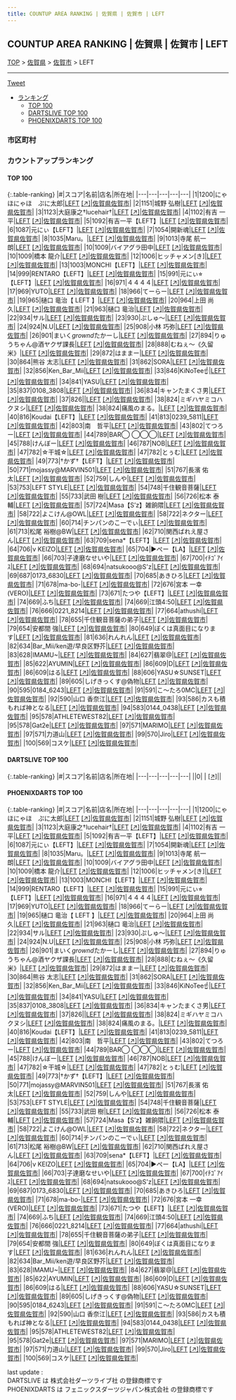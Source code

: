 ```yaml
---
title: COUNTUP AREA RANKING | 佐賀県 | 佐賀市 | LEFT
---
```

## COUNTUP AREA RANKING | 佐賀県 | 佐賀市 | LEFT

[TOP](/darts/rank/) > [佐賀県](/darts/rank/佐賀県/) > [佐賀市](/darts/rank/佐賀県/佐賀市/) > LEFT

___

<a href="https://twitter.com/share?ref_src=twsrc%5Etfw" data-text="COUNTUP AREA RANKING | 佐賀県佐賀市LEFT" class="twitter-share-button" data-hashtags="DARTSLIVE,PHOENIXDARTS,darts,ダーツ" data-show-count="false">Tweet</a>

* [ランキング](#カウントアップランキング)
    * [TOP 100](#top-100)
    * [DARTSLIVE TOP 100](#dartslive-top-100)
    * [PHOENIXDARTS TOP 100](#phoenixdarts-top-100)

### 市区町村

<ul>

</ul>

### カウントアップランキング

#### TOP 100



{:.table-ranking}
|#|スコア|名前|店名|所在地|
|---|---|---|---|---|
|1|1200|<span class="rank-name-pd">にゃほにゃほ　ぷに太郎</span>|<a href="/darts/rank/shops/10696.html">LEFT</a> <a href="https://vs.phoenixdarts.com/jp/shop/shopDetailInfo/s_10696?s_seq=10696">[↗]</a>|<a href="/darts/rank/佐賀県/佐賀市">佐賀県佐賀市</a>|
|2|1151|<span class="rank-name-pd"><span class="pro-icon-pd"></span>城野 弘樹</span>|<a href="/darts/rank/shops/10696.html">LEFT</a> <a href="https://vs.phoenixdarts.com/jp/shop/shopDetailInfo/s_10696?s_seq=10696">[↗]</a>|<a href="/darts/rank/佐賀県/佐賀市">佐賀県佐賀市</a>|
|3|1123|<span class="rank-name-pd">大庭康之†lucehair†</span>|<a href="/darts/rank/shops/10696.html">LEFT</a> <a href="https://vs.phoenixdarts.com/jp/shop/shopDetailInfo/s_10696?s_seq=10696">[↗]</a>|<a href="/darts/rank/佐賀県/佐賀市">佐賀県佐賀市</a>|
|4|1102|<span class="rank-name-pd"><span class="pro-icon-pd"></span>有吉 一平</span>|<a href="/darts/rank/shops/10696.html">LEFT</a> <a href="https://vs.phoenixdarts.com/jp/shop/shopDetailInfo/s_10696?s_seq=10696">[↗]</a>|<a href="/darts/rank/佐賀県/佐賀市">佐賀県佐賀市</a>|
|5|1092|<span class="rank-name-pd">有吉一平【LEFT】</span>|<a href="/darts/rank/shops/10696.html">LEFT</a> <a href="https://vs.phoenixdarts.com/jp/shop/shopDetailInfo/s_10696?s_seq=10696">[↗]</a>|<a href="/darts/rank/佐賀県/佐賀市">佐賀県佐賀市</a>|
|6|1087|<span class="rank-name-pd">元にぃ【LEFT】</span>|<a href="/darts/rank/shops/10696.html">LEFT</a> <a href="https://vs.phoenixdarts.com/jp/shop/shopDetailInfo/s_10696?s_seq=10696">[↗]</a>|<a href="/darts/rank/佐賀県/佐賀市">佐賀県佐賀市</a>|
|7|1054|<span class="rank-name-pd">開新魂</span>|<a href="/darts/rank/shops/10696.html">LEFT</a> <a href="https://vs.phoenixdarts.com/jp/shop/shopDetailInfo/s_10696?s_seq=10696">[↗]</a>|<a href="/darts/rank/佐賀県/佐賀市">佐賀県佐賀市</a>|
|8|1035|<span class="rank-name-pd">Maru。</span>|<a href="/darts/rank/shops/10696.html">LEFT</a> <a href="https://vs.phoenixdarts.com/jp/shop/shopDetailInfo/s_10696?s_seq=10696">[↗]</a>|<a href="/darts/rank/佐賀県/佐賀市">佐賀県佐賀市</a>|
|9|1013|<span class="rank-name-pd"><span class="pro-icon-pd"></span>寺尾 航一朗</span>|<a href="/darts/rank/shops/10696.html">LEFT</a> <a href="https://vs.phoenixdarts.com/jp/shop/shopDetailInfo/s_10696?s_seq=10696">[↗]</a>|<a href="/darts/rank/佐賀県/佐賀市">佐賀県佐賀市</a>|
|10|1009|<span class="rank-name-pd">バイアグラ田中</span>|<a href="/darts/rank/shops/10696.html">LEFT</a> <a href="https://vs.phoenixdarts.com/jp/shop/shopDetailInfo/s_10696?s_seq=10696">[↗]</a>|<a href="/darts/rank/佐賀県/佐賀市">佐賀県佐賀市</a>|
|10|1009|<span class="rank-name-pd"><span class="pro-icon-pd"></span>橋本 龍介</span>|<a href="/darts/rank/shops/10696.html">LEFT</a> <a href="https://vs.phoenixdarts.com/jp/shop/shopDetailInfo/s_10696?s_seq=10696">[↗]</a>|<a href="/darts/rank/佐賀県/佐賀市">佐賀県佐賀市</a>|
|12|1006|<span class="rank-name-pd">ヒッチャメン[き]</span>|<a href="/darts/rank/shops/10696.html">LEFT</a> <a href="https://vs.phoenixdarts.com/jp/shop/shopDetailInfo/s_10696?s_seq=10696">[↗]</a>|<a href="/darts/rank/佐賀県/佐賀市">佐賀県佐賀市</a>|
|13|1003|<span class="rank-name-pd">MONCHI【LEFT】</span>|<a href="/darts/rank/shops/10696.html">LEFT</a> <a href="https://vs.phoenixdarts.com/jp/shop/shopDetailInfo/s_10696?s_seq=10696">[↗]</a>|<a href="/darts/rank/佐賀県/佐賀市">佐賀県佐賀市</a>|
|14|999|<span class="rank-name-pd">RENTARO【LEFT】</span>|<a href="/darts/rank/shops/10696.html">LEFT</a> <a href="https://vs.phoenixdarts.com/jp/shop/shopDetailInfo/s_10696?s_seq=10696">[↗]</a>|<a href="/darts/rank/佐賀県/佐賀市">佐賀県佐賀市</a>|
|15|991|<span class="rank-name-pd">元にぃ⭐︎【LEFT】</span>|<a href="/darts/rank/shops/10696.html">LEFT</a> <a href="https://vs.phoenixdarts.com/jp/shop/shopDetailInfo/s_10696?s_seq=10696">[↗]</a>|<a href="/darts/rank/佐賀県/佐賀市">佐賀県佐賀市</a>|
|16|971|<span class="rank-name-pd">４４４４</span>|<a href="/darts/rank/shops/10696.html">LEFT</a> <a href="https://vs.phoenixdarts.com/jp/shop/shopDetailInfo/s_10696?s_seq=10696">[↗]</a>|<a href="/darts/rank/佐賀県/佐賀市">佐賀県佐賀市</a>|
|17|969|<span class="rank-name-pd">YUTO</span>|<a href="/darts/rank/shops/10696.html">LEFT</a> <a href="https://vs.phoenixdarts.com/jp/shop/shopDetailInfo/s_10696?s_seq=10696">[↗]</a>|<a href="/darts/rank/佐賀県/佐賀市">佐賀県佐賀市</a>|
|18|966|<span class="rank-name-pd">てーらー</span>|<a href="/darts/rank/shops/10696.html">LEFT</a> <a href="https://vs.phoenixdarts.com/jp/shop/shopDetailInfo/s_10696?s_seq=10696">[↗]</a>|<a href="/darts/rank/佐賀県/佐賀市">佐賀県佐賀市</a>|
|19|965|<span class="rank-name-pd">樋口 竜治【 LEFT 】</span>|<a href="/darts/rank/shops/10696.html">LEFT</a> <a href="https://vs.phoenixdarts.com/jp/shop/shopDetailInfo/s_10696?s_seq=10696">[↗]</a>|<a href="/darts/rank/佐賀県/佐賀市">佐賀県佐賀市</a>|
|20|964|<span class="rank-name-pd">上田 尚久</span>|<a href="/darts/rank/shops/10696.html">LEFT</a> <a href="https://vs.phoenixdarts.com/jp/shop/shopDetailInfo/s_10696?s_seq=10696">[↗]</a>|<a href="/darts/rank/佐賀県/佐賀市">佐賀県佐賀市</a>|
|21|963|<span class="rank-name-pd"><span class="pro-icon-pd"></span>樋口 竜治</span>|<a href="/darts/rank/shops/10696.html">LEFT</a> <a href="https://vs.phoenixdarts.com/jp/shop/shopDetailInfo/s_10696?s_seq=10696">[↗]</a>|<a href="/darts/rank/佐賀県/佐賀市">佐賀県佐賀市</a>|
|22|934|<span class="rank-name-pd">サル</span>|<a href="/darts/rank/shops/10696.html">LEFT</a> <a href="https://vs.phoenixdarts.com/jp/shop/shopDetailInfo/s_10696?s_seq=10696">[↗]</a>|<a href="/darts/rank/佐賀県/佐賀市">佐賀県佐賀市</a>|
|23|930|<span class="rank-name-pd">ぷしゅ～</span>|<a href="/darts/rank/shops/10696.html">LEFT</a> <a href="https://vs.phoenixdarts.com/jp/shop/shopDetailInfo/s_10696?s_seq=10696">[↗]</a>|<a href="/darts/rank/佐賀県/佐賀市">佐賀県佐賀市</a>|
|24|924|<span class="rank-name-pd">N.U</span>|<a href="/darts/rank/shops/10696.html">LEFT</a> <a href="https://vs.phoenixdarts.com/jp/shop/shopDetailInfo/s_10696?s_seq=10696">[↗]</a>|<a href="/darts/rank/佐賀県/佐賀市">佐賀県佐賀市</a>|
|25|908|<span class="rank-name-pd"><span class="pro-icon-pd"></span>小林 巧弥</span>|<a href="/darts/rank/shops/10696.html">LEFT</a> <a href="https://vs.phoenixdarts.com/jp/shop/shopDetailInfo/s_10696?s_seq=10696">[↗]</a>|<a href="/darts/rank/佐賀県/佐賀市">佐賀県佐賀市</a>|
|26|901|<span class="rank-name-pd">まいく$grownd$たかーし</span>|<a href="/darts/rank/shops/10696.html">LEFT</a> <a href="https://vs.phoenixdarts.com/jp/shop/shopDetailInfo/s_10696?s_seq=10696">[↗]</a>|<a href="/darts/rank/佐賀県/佐賀市">佐賀県佐賀市</a>|
|27|894|<span class="rank-name-pd">りゅうちゃん@酒ヤクザ課長</span>|<a href="/darts/rank/shops/10696.html">LEFT</a> <a href="https://vs.phoenixdarts.com/jp/shop/shopDetailInfo/s_10696?s_seq=10696">[↗]</a>|<a href="/darts/rank/佐賀県/佐賀市">佐賀県佐賀市</a>|
|28|888|<span class="rank-name-pd">むねぇ～《久留米》</span>|<a href="/darts/rank/shops/10696.html">LEFT</a> <a href="https://vs.phoenixdarts.com/jp/shop/shopDetailInfo/s_10696?s_seq=10696">[↗]</a>|<a href="/darts/rank/佐賀県/佐賀市">佐賀県佐賀市</a>|
|29|872|<span class="rank-name-pd">はままー</span>|<a href="/darts/rank/shops/10696.html">LEFT</a> <a href="https://vs.phoenixdarts.com/jp/shop/shopDetailInfo/s_10696?s_seq=10696">[↗]</a>|<a href="/darts/rank/佐賀県/佐賀市">佐賀県佐賀市</a>|
|30|864|<span class="rank-name-pd"><span class="pro-icon-pd"></span>熊谷 太志</span>|<a href="/darts/rank/shops/10696.html">LEFT</a> <a href="https://vs.phoenixdarts.com/jp/shop/shopDetailInfo/s_10696?s_seq=10696">[↗]</a>|<a href="/darts/rank/佐賀県/佐賀市">佐賀県佐賀市</a>|
|31|862|<span class="rank-name-pd">SORA</span>|<a href="/darts/rank/shops/10696.html">LEFT</a> <a href="https://vs.phoenixdarts.com/jp/shop/shopDetailInfo/s_10696?s_seq=10696">[↗]</a>|<a href="/darts/rank/佐賀県/佐賀市">佐賀県佐賀市</a>|
|32|856|<span class="rank-name-pd">Ken_Bar_Mii</span>|<a href="/darts/rank/shops/10696.html">LEFT</a> <a href="https://vs.phoenixdarts.com/jp/shop/shopDetailInfo/s_10696?s_seq=10696">[↗]</a>|<a href="/darts/rank/佐賀県/佐賀市">佐賀県佐賀市</a>|
|33|846|<span class="rank-name-pd">KiNoTee☝️</span>|<a href="/darts/rank/shops/10696.html">LEFT</a> <a href="https://vs.phoenixdarts.com/jp/shop/shopDetailInfo/s_10696?s_seq=10696">[↗]</a>|<a href="/darts/rank/佐賀県/佐賀市">佐賀県佐賀市</a>|
|34|841|<span class="rank-name-pd">YASU</span>|<a href="/darts/rank/shops/10696.html">LEFT</a> <a href="https://vs.phoenixdarts.com/jp/shop/shopDetailInfo/s_10696?s_seq=10696">[↗]</a>|<a href="/darts/rank/佐賀県/佐賀市">佐賀県佐賀市</a>|
|35|837|<span class="rank-name-pd">0108_3808</span>|<a href="/darts/rank/shops/10696.html">LEFT</a> <a href="https://vs.phoenixdarts.com/jp/shop/shopDetailInfo/s_10696?s_seq=10696">[↗]</a>|<a href="/darts/rank/佐賀県/佐賀市">佐賀県佐賀市</a>|
|36|834|<span class="rank-name-pd">キャンたまくさ男</span>|<a href="/darts/rank/shops/10696.html">LEFT</a> <a href="https://vs.phoenixdarts.com/jp/shop/shopDetailInfo/s_10696?s_seq=10696">[↗]</a>|<a href="/darts/rank/佐賀県/佐賀市">佐賀県佐賀市</a>|
|37|826|<span class="rank-name-pd"></span>|<a href="/darts/rank/shops/10696.html">LEFT</a> <a href="https://vs.phoenixdarts.com/jp/shop/shopDetailInfo/s_10696?s_seq=10696">[↗]</a>|<a href="/darts/rank/佐賀県/佐賀市">佐賀県佐賀市</a>|
|38|824|<span class="rank-name-pd">ミギハヤミコハクヌシ</span>|<a href="/darts/rank/shops/10696.html">LEFT</a> <a href="https://vs.phoenixdarts.com/jp/shop/shopDetailInfo/s_10696?s_seq=10696">[↗]</a>|<a href="/darts/rank/佐賀県/佐賀市">佐賀県佐賀市</a>|
|38|824|<span class="rank-name-pd">痛風のまる。</span>|<a href="/darts/rank/shops/10696.html">LEFT</a> <a href="https://vs.phoenixdarts.com/jp/shop/shopDetailInfo/s_10696?s_seq=10696">[↗]</a>|<a href="/darts/rank/佐賀県/佐賀市">佐賀県佐賀市</a>|
|40|816|<span class="rank-name-pd">Koudai【LEFT】</span>|<a href="/darts/rank/shops/10696.html">LEFT</a> <a href="https://vs.phoenixdarts.com/jp/shop/shopDetailInfo/s_10696?s_seq=10696">[↗]</a>|<a href="/darts/rank/佐賀県/佐賀市">佐賀県佐賀市</a>|
|41|813|<span class="rank-name-pd">0239_5811</span>|<a href="/darts/rank/shops/10696.html">LEFT</a> <a href="https://vs.phoenixdarts.com/jp/shop/shopDetailInfo/s_10696?s_seq=10696">[↗]</a>|<a href="/darts/rank/佐賀県/佐賀市">佐賀県佐賀市</a>|
|42|803|<span class="rank-name-pd">南　哲平</span>|<a href="/darts/rank/shops/10696.html">LEFT</a> <a href="https://vs.phoenixdarts.com/jp/shop/shopDetailInfo/s_10696?s_seq=10696">[↗]</a>|<a href="/darts/rank/佐賀県/佐賀市">佐賀県佐賀市</a>|
|43|802|<span class="rank-name-pd">てつろー</span>|<a href="/darts/rank/shops/10696.html">LEFT</a> <a href="https://vs.phoenixdarts.com/jp/shop/shopDetailInfo/s_10696?s_seq=10696">[↗]</a>|<a href="/darts/rank/佐賀県/佐賀市">佐賀県佐賀市</a>|
|44|789|<span class="rank-name-pd">BAR◯ ◯◯◯</span>|<a href="/darts/rank/shops/10696.html">LEFT</a> <a href="https://vs.phoenixdarts.com/jp/shop/shopDetailInfo/s_10696?s_seq=10696">[↗]</a>|<a href="/darts/rank/佐賀県/佐賀市">佐賀県佐賀市</a>|
|45|788|<span class="rank-name-pd">けんぼー</span>|<a href="/darts/rank/shops/10696.html">LEFT</a> <a href="https://vs.phoenixdarts.com/jp/shop/shopDetailInfo/s_10696?s_seq=10696">[↗]</a>|<a href="/darts/rank/佐賀県/佐賀市">佐賀県佐賀市</a>|
|46|787|<span class="rank-name-pd">NOB</span>|<a href="/darts/rank/shops/10696.html">LEFT</a> <a href="https://vs.phoenixdarts.com/jp/shop/shopDetailInfo/s_10696?s_seq=10696">[↗]</a>|<a href="/darts/rank/佐賀県/佐賀市">佐賀県佐賀市</a>|
|47|782|<span class="rank-name-pd">☆干城☆</span>|<a href="/darts/rank/shops/10696.html">LEFT</a> <a href="https://vs.phoenixdarts.com/jp/shop/shopDetailInfo/s_10696?s_seq=10696">[↗]</a>|<a href="/darts/rank/佐賀県/佐賀市">佐賀県佐賀市</a>|
|47|782|<span class="rank-name-pd">とぅむ</span>|<a href="/darts/rank/shops/10696.html">LEFT</a> <a href="https://vs.phoenixdarts.com/jp/shop/shopDetailInfo/s_10696?s_seq=10696">[↗]</a>|<a href="/darts/rank/佐賀県/佐賀市">佐賀県佐賀市</a>|
|49|773|<span class="rank-name-pd">†かず†【LEFT】</span>|<a href="/darts/rank/shops/10696.html">LEFT</a> <a href="https://vs.phoenixdarts.com/jp/shop/shopDetailInfo/s_10696?s_seq=10696">[↗]</a>|<a href="/darts/rank/佐賀県/佐賀市">佐賀県佐賀市</a>|
|50|771|<span class="rank-name-pd">mojassy@MARVIN501</span>|<a href="/darts/rank/shops/10696.html">LEFT</a> <a href="https://vs.phoenixdarts.com/jp/shop/shopDetailInfo/s_10696?s_seq=10696">[↗]</a>|<a href="/darts/rank/佐賀県/佐賀市">佐賀県佐賀市</a>|
|51|767|<span class="rank-name-pd">長濱 佑太</span>|<a href="/darts/rank/shops/10696.html">LEFT</a> <a href="https://vs.phoenixdarts.com/jp/shop/shopDetailInfo/s_10696?s_seq=10696">[↗]</a>|<a href="/darts/rank/佐賀県/佐賀市">佐賀県佐賀市</a>|
|52|759|<span class="rank-name-pd">しんや</span>|<a href="/darts/rank/shops/10696.html">LEFT</a> <a href="https://vs.phoenixdarts.com/jp/shop/shopDetailInfo/s_10696?s_seq=10696">[↗]</a>|<a href="/darts/rank/佐賀県/佐賀市">佐賀県佐賀市</a>|
|53|753|<span class="rank-name-pd">LEFT STYLE</span>|<a href="/darts/rank/shops/10696.html">LEFT</a> <a href="https://vs.phoenixdarts.com/jp/shop/shopDetailInfo/s_10696?s_seq=10696">[↗]</a>|<a href="/darts/rank/佐賀県/佐賀市">佐賀県佐賀市</a>|
|54|748|<span class="rank-name-pd">千住観音菩薩</span>|<a href="/darts/rank/shops/10696.html">LEFT</a> <a href="https://vs.phoenixdarts.com/jp/shop/shopDetailInfo/s_10696?s_seq=10696">[↗]</a>|<a href="/darts/rank/佐賀県/佐賀市">佐賀県佐賀市</a>|
|55|733|<span class="rank-name-pd">武田 樹</span>|<a href="/darts/rank/shops/10696.html">LEFT</a> <a href="https://vs.phoenixdarts.com/jp/shop/shopDetailInfo/s_10696?s_seq=10696">[↗]</a>|<a href="/darts/rank/佐賀県/佐賀市">佐賀県佐賀市</a>|
|56|726|<span class="rank-name-pd">松本 泰輔</span>|<a href="/darts/rank/shops/10696.html">LEFT</a> <a href="https://vs.phoenixdarts.com/jp/shop/shopDetailInfo/s_10696?s_seq=10696">[↗]</a>|<a href="/darts/rank/佐賀県/佐賀市">佐賀県佐賀市</a>|
|57|724|<span class="rank-name-pd">Masa【S’z】雑餉隈</span>|<a href="/darts/rank/shops/10696.html">LEFT</a> <a href="https://vs.phoenixdarts.com/jp/shop/shopDetailInfo/s_10696?s_seq=10696">[↗]</a>|<a href="/darts/rank/佐賀県/佐賀市">佐賀県佐賀市</a>|
|58|722|<span class="rank-name-pd">よこけん@OWL</span>|<a href="/darts/rank/shops/10696.html">LEFT</a> <a href="https://vs.phoenixdarts.com/jp/shop/shopDetailInfo/s_10696?s_seq=10696">[↗]</a>|<a href="/darts/rank/佐賀県/佐賀市">佐賀県佐賀市</a>|
|58|722|<span class="rank-name-pd">ネクター</span>|<a href="/darts/rank/shops/10696.html">LEFT</a> <a href="https://vs.phoenixdarts.com/jp/shop/shopDetailInfo/s_10696?s_seq=10696">[↗]</a>|<a href="/darts/rank/佐賀県/佐賀市">佐賀県佐賀市</a>|
|60|714|<span class="rank-name-pd">チンパンのこーでぃ</span>|<a href="/darts/rank/shops/10696.html">LEFT</a> <a href="https://vs.phoenixdarts.com/jp/shop/shopDetailInfo/s_10696?s_seq=10696">[↗]</a>|<a href="/darts/rank/佐賀県/佐賀市">佐賀県佐賀市</a>|
|61|713|<span class="rank-name-pd">松尾 裕樹@BW</span>|<a href="/darts/rank/shops/10696.html">LEFT</a> <a href="https://vs.phoenixdarts.com/jp/shop/shopDetailInfo/s_10696?s_seq=10696">[↗]</a>|<a href="/darts/rank/佐賀県/佐賀市">佐賀県佐賀市</a>|
|62|710|<span class="rank-name-pd">関西ばれえ屋さん</span>|<a href="/darts/rank/shops/10696.html">LEFT</a> <a href="https://vs.phoenixdarts.com/jp/shop/shopDetailInfo/s_10696?s_seq=10696">[↗]</a>|<a href="/darts/rank/佐賀県/佐賀市">佐賀県佐賀市</a>|
|63|709|<span class="rank-name-pd">sena*【LEFT】</span>|<a href="/darts/rank/shops/10696.html">LEFT</a> <a href="https://vs.phoenixdarts.com/jp/shop/shopDetailInfo/s_10696?s_seq=10696">[↗]</a>|<a href="/darts/rank/佐賀県/佐賀市">佐賀県佐賀市</a>|
|64|706|<span class="rank-name-pd">ν KEIZO</span>|<a href="/darts/rank/shops/10696.html">LEFT</a> <a href="https://vs.phoenixdarts.com/jp/shop/shopDetailInfo/s_10696?s_seq=10696">[↗]</a>|<a href="/darts/rank/佐賀県/佐賀市">佐賀県佐賀市</a>|
|65|704|<span class="rank-name-pd">▶ぺー【LA】</span>|<a href="/darts/rank/shops/10696.html">LEFT</a> <a href="https://vs.phoenixdarts.com/jp/shop/shopDetailInfo/s_10696?s_seq=10696">[↗]</a>|<a href="/darts/rank/佐賀県/佐賀市">佐賀県佐賀市</a>|
|66|703|<span class="rank-name-pd">子達磨なせいや</span>|<a href="/darts/rank/shops/10696.html">LEFT</a> <a href="https://vs.phoenixdarts.com/jp/shop/shopDetailInfo/s_10696?s_seq=10696">[↗]</a>|<a href="/darts/rank/佐賀県/佐賀市">佐賀県佐賀市</a>|
|67|700|<span class="rank-name-pd">ｲﾁｺﾞｱｲｽ</span>|<a href="/darts/rank/shops/10696.html">LEFT</a> <a href="https://vs.phoenixdarts.com/jp/shop/shopDetailInfo/s_10696?s_seq=10696">[↗]</a>|<a href="/darts/rank/佐賀県/佐賀市">佐賀県佐賀市</a>|
|68|694|<span class="rank-name-pd">natsukooo@S&#x27;z</span>|<a href="/darts/rank/shops/10696.html">LEFT</a> <a href="https://vs.phoenixdarts.com/jp/shop/shopDetailInfo/s_10696?s_seq=10696">[↗]</a>|<a href="/darts/rank/佐賀県/佐賀市">佐賀県佐賀市</a>|
|69|687|<span class="rank-name-pd">0173_6830</span>|<a href="/darts/rank/shops/10696.html">LEFT</a> <a href="https://vs.phoenixdarts.com/jp/shop/shopDetailInfo/s_10696?s_seq=10696">[↗]</a>|<a href="/darts/rank/佐賀県/佐賀市">佐賀県佐賀市</a>|
|70|685|<span class="rank-name-pd">あきひろ</span>|<a href="/darts/rank/shops/10696.html">LEFT</a> <a href="https://vs.phoenixdarts.com/jp/shop/shopDetailInfo/s_10696?s_seq=10696">[↗]</a>|<a href="/darts/rank/佐賀県/佐賀市">佐賀県佐賀市</a>|
|71|678|<span class="rank-name-pd">ma-bo-</span>|<a href="/darts/rank/shops/10696.html">LEFT</a> <a href="https://vs.phoenixdarts.com/jp/shop/shopDetailInfo/s_10696?s_seq=10696">[↗]</a>|<a href="/darts/rank/佐賀県/佐賀市">佐賀県佐賀市</a>|
|72|676|<span class="rank-name-pd">宮本 一幸‪(VERO)</span>|<a href="/darts/rank/shops/10696.html">LEFT</a> <a href="https://vs.phoenixdarts.com/jp/shop/shopDetailInfo/s_10696?s_seq=10696">[↗]</a>|<a href="/darts/rank/佐賀県/佐賀市">佐賀県佐賀市</a>|
|73|671|<span class="rank-name-pd">たつや【LEFT】</span>|<a href="/darts/rank/shops/10696.html">LEFT</a> <a href="https://vs.phoenixdarts.com/jp/shop/shopDetailInfo/s_10696?s_seq=10696">[↗]</a>|<a href="/darts/rank/佐賀県/佐賀市">佐賀県佐賀市</a>|
|74|669|<span class="rank-name-pd">ふち</span>|<a href="/darts/rank/shops/10696.html">LEFT</a> <a href="https://vs.phoenixdarts.com/jp/shop/shopDetailInfo/s_10696?s_seq=10696">[↗]</a>|<a href="/darts/rank/佐賀県/佐賀市">佐賀県佐賀市</a>|
|74|669|<span class="rank-name-pd">江頭4:50</span>|<a href="/darts/rank/shops/10696.html">LEFT</a> <a href="https://vs.phoenixdarts.com/jp/shop/shopDetailInfo/s_10696?s_seq=10696">[↗]</a>|<a href="/darts/rank/佐賀県/佐賀市">佐賀県佐賀市</a>|
|76|666|<span class="rank-name-pd">0221_8214</span>|<a href="/darts/rank/shops/10696.html">LEFT</a> <a href="https://vs.phoenixdarts.com/jp/shop/shopDetailInfo/s_10696?s_seq=10696">[↗]</a>|<a href="/darts/rank/佐賀県/佐賀市">佐賀県佐賀市</a>|
|77|664|<span class="rank-name-pd">athushi</span>|<a href="/darts/rank/shops/10696.html">LEFT</a> <a href="https://vs.phoenixdarts.com/jp/shop/shopDetailInfo/s_10696?s_seq=10696">[↗]</a>|<a href="/darts/rank/佐賀県/佐賀市">佐賀県佐賀市</a>|
|78|655|<span class="rank-name-pd">千住観音菩薩の弟子</span>|<a href="/darts/rank/shops/10696.html">LEFT</a> <a href="https://vs.phoenixdarts.com/jp/shop/shopDetailInfo/s_10696?s_seq=10696">[↗]</a>|<a href="/darts/rank/佐賀県/佐賀市">佐賀県佐賀市</a>|
|79|654|<span class="rank-name-pd">安都間 強</span>|<a href="/darts/rank/shops/10696.html">LEFT</a> <a href="https://vs.phoenixdarts.com/jp/shop/shopDetailInfo/s_10696?s_seq=10696">[↗]</a>|<a href="/darts/rank/佐賀県/佐賀市">佐賀県佐賀市</a>|
|80|649|<span class="rank-name-pd">ぼくは真面目になります</span>|<a href="/darts/rank/shops/10696.html">LEFT</a> <a href="https://vs.phoenixdarts.com/jp/shop/shopDetailInfo/s_10696?s_seq=10696">[↗]</a>|<a href="/darts/rank/佐賀県/佐賀市">佐賀県佐賀市</a>|
|81|636|<span class="rank-name-pd">れんれん</span>|<a href="/darts/rank/shops/10696.html">LEFT</a> <a href="https://vs.phoenixdarts.com/jp/shop/shopDetailInfo/s_10696?s_seq=10696">[↗]</a>|<a href="/darts/rank/佐賀県/佐賀市">佐賀県佐賀市</a>|
|82|634|<span class="rank-name-pd">Bar_Mii/ken遊/早良区野芥</span>|<a href="/darts/rank/shops/10696.html">LEFT</a> <a href="https://vs.phoenixdarts.com/jp/shop/shopDetailInfo/s_10696?s_seq=10696">[↗]</a>|<a href="/darts/rank/佐賀県/佐賀市">佐賀県佐賀市</a>|
|83|628|<span class="rank-name-pd">IMAMU~</span>|<a href="/darts/rank/shops/10696.html">LEFT</a> <a href="https://vs.phoenixdarts.com/jp/shop/shopDetailInfo/s_10696?s_seq=10696">[↗]</a>|<a href="/darts/rank/佐賀県/佐賀市">佐賀県佐賀市</a>|
|84|627|<span class="rank-name-pd">翡翠@</span>|<a href="/darts/rank/shops/10696.html">LEFT</a> <a href="https://vs.phoenixdarts.com/jp/shop/shopDetailInfo/s_10696?s_seq=10696">[↗]</a>|<a href="/darts/rank/佐賀県/佐賀市">佐賀県佐賀市</a>|
|85|622|<span class="rank-name-pd">AYUMIN</span>|<a href="/darts/rank/shops/10696.html">LEFT</a> <a href="https://vs.phoenixdarts.com/jp/shop/shopDetailInfo/s_10696?s_seq=10696">[↗]</a>|<a href="/darts/rank/佐賀県/佐賀市">佐賀県佐賀市</a>|
|86|609|<span class="rank-name-pd">D</span>|<a href="/darts/rank/shops/10696.html">LEFT</a> <a href="https://vs.phoenixdarts.com/jp/shop/shopDetailInfo/s_10696?s_seq=10696">[↗]</a>|<a href="/darts/rank/佐賀県/佐賀市">佐賀県佐賀市</a>|
|86|609|<span class="rank-name-pd">はる</span>|<a href="/darts/rank/shops/10696.html">LEFT</a> <a href="https://vs.phoenixdarts.com/jp/shop/shopDetailInfo/s_10696?s_seq=10696">[↗]</a>|<a href="/darts/rank/佐賀県/佐賀市">佐賀県佐賀市</a>|
|88|606|<span class="rank-name-pd">YASU☆SUNSET</span>|<a href="/darts/rank/shops/10696.html">LEFT</a> <a href="https://vs.phoenixdarts.com/jp/shop/shopDetailInfo/s_10696?s_seq=10696">[↗]</a>|<a href="/darts/rank/佐賀県/佐賀市">佐賀県佐賀市</a>|
|89|605|<span class="rank-name-pd">しげきっくす@偽物</span>|<a href="/darts/rank/shops/10696.html">LEFT</a> <a href="https://vs.phoenixdarts.com/jp/shop/shopDetailInfo/s_10696?s_seq=10696">[↗]</a>|<a href="/darts/rank/佐賀県/佐賀市">佐賀県佐賀市</a>|
|90|595|<span class="rank-name-pd">0184_6243</span>|<a href="/darts/rank/shops/10696.html">LEFT</a> <a href="https://vs.phoenixdarts.com/jp/shop/shopDetailInfo/s_10696?s_seq=10696">[↗]</a>|<a href="/darts/rank/佐賀県/佐賀市">佐賀県佐賀市</a>|
|91|591|<span class="rank-name-pd">こ～たろ0MC</span>|<a href="/darts/rank/shops/10696.html">LEFT</a> <a href="https://vs.phoenixdarts.com/jp/shop/shopDetailInfo/s_10696?s_seq=10696">[↗]</a>|<a href="/darts/rank/佐賀県/佐賀市">佐賀県佐賀市</a>|
|92|590|<span class="rank-name-pd">山口 香奈江</span>|<a href="/darts/rank/shops/10696.html">LEFT</a> <a href="https://vs.phoenixdarts.com/jp/shop/shopDetailInfo/s_10696?s_seq=10696">[↗]</a>|<a href="/darts/rank/佐賀県/佐賀市">佐賀県佐賀市</a>|
|93|586|<span class="rank-name-pd">カスも積もれば神となる</span>|<a href="/darts/rank/shops/10696.html">LEFT</a> <a href="https://vs.phoenixdarts.com/jp/shop/shopDetailInfo/s_10696?s_seq=10696">[↗]</a>|<a href="/darts/rank/佐賀県/佐賀市">佐賀県佐賀市</a>|
|94|583|<span class="rank-name-pd">0144_0438</span>|<a href="/darts/rank/shops/10696.html">LEFT</a> <a href="https://vs.phoenixdarts.com/jp/shop/shopDetailInfo/s_10696?s_seq=10696">[↗]</a>|<a href="/darts/rank/佐賀県/佐賀市">佐賀県佐賀市</a>|
|95|578|<span class="rank-name-pd">ATHLETEWEST82</span>|<a href="/darts/rank/shops/10696.html">LEFT</a> <a href="https://vs.phoenixdarts.com/jp/shop/shopDetailInfo/s_10696?s_seq=10696">[↗]</a>|<a href="/darts/rank/佐賀県/佐賀市">佐賀県佐賀市</a>|
|95|578|<span class="rank-name-pd">Gat2e</span>|<a href="/darts/rank/shops/10696.html">LEFT</a> <a href="https://vs.phoenixdarts.com/jp/shop/shopDetailInfo/s_10696?s_seq=10696">[↗]</a>|<a href="/darts/rank/佐賀県/佐賀市">佐賀県佐賀市</a>|
|97|571|<span class="rank-name-pd">MARIMO</span>|<a href="/darts/rank/shops/10696.html">LEFT</a> <a href="https://vs.phoenixdarts.com/jp/shop/shopDetailInfo/s_10696?s_seq=10696">[↗]</a>|<a href="/darts/rank/佐賀県/佐賀市">佐賀県佐賀市</a>|
|97|571|<span class="rank-name-pd">力道山</span>|<a href="/darts/rank/shops/10696.html">LEFT</a> <a href="https://vs.phoenixdarts.com/jp/shop/shopDetailInfo/s_10696?s_seq=10696">[↗]</a>|<a href="/darts/rank/佐賀県/佐賀市">佐賀県佐賀市</a>|
|99|570|<span class="rank-name-pd">Jiro</span>|<a href="/darts/rank/shops/10696.html">LEFT</a> <a href="https://vs.phoenixdarts.com/jp/shop/shopDetailInfo/s_10696?s_seq=10696">[↗]</a>|<a href="/darts/rank/佐賀県/佐賀市">佐賀県佐賀市</a>|
|100|569|<span class="rank-name-pd">コスケ</span>|<a href="/darts/rank/shops/10696.html">LEFT</a> <a href="https://vs.phoenixdarts.com/jp/shop/shopDetailInfo/s_10696?s_seq=10696">[↗]</a>|<a href="/darts/rank/佐賀県/佐賀市">佐賀県佐賀市</a>|


#### DARTSLIVE TOP 100



{:.table-ranking}
|#|スコア|名前|店名|所在地|
|---|---|---|---|---|
||0|<span class="rank-name-dl"> </span>|<a href="/darts/rank/shops/.html"></a> <a href="">[↗]</a>|<a href="/darts/rank//"></a>|


#### PHOENIXDARTS TOP 100



{:.table-ranking}
|#|スコア|名前|店名|所在地|
|---|---|---|---|---|
|1|1200|<span class="rank-name-pd">にゃほにゃほ　ぷに太郎</span>|<a href="/darts/rank/shops/10696.html">LEFT</a> <a href="https://vs.phoenixdarts.com/jp/shop/shopDetailInfo/s_10696?s_seq=10696">[↗]</a>|<a href="/darts/rank/佐賀県/佐賀市">佐賀県佐賀市</a>|
|2|1151|<span class="rank-name-pd"><span class="pro-icon-pd"></span>城野 弘樹</span>|<a href="/darts/rank/shops/10696.html">LEFT</a> <a href="https://vs.phoenixdarts.com/jp/shop/shopDetailInfo/s_10696?s_seq=10696">[↗]</a>|<a href="/darts/rank/佐賀県/佐賀市">佐賀県佐賀市</a>|
|3|1123|<span class="rank-name-pd">大庭康之†lucehair†</span>|<a href="/darts/rank/shops/10696.html">LEFT</a> <a href="https://vs.phoenixdarts.com/jp/shop/shopDetailInfo/s_10696?s_seq=10696">[↗]</a>|<a href="/darts/rank/佐賀県/佐賀市">佐賀県佐賀市</a>|
|4|1102|<span class="rank-name-pd"><span class="pro-icon-pd"></span>有吉 一平</span>|<a href="/darts/rank/shops/10696.html">LEFT</a> <a href="https://vs.phoenixdarts.com/jp/shop/shopDetailInfo/s_10696?s_seq=10696">[↗]</a>|<a href="/darts/rank/佐賀県/佐賀市">佐賀県佐賀市</a>|
|5|1092|<span class="rank-name-pd">有吉一平【LEFT】</span>|<a href="/darts/rank/shops/10696.html">LEFT</a> <a href="https://vs.phoenixdarts.com/jp/shop/shopDetailInfo/s_10696?s_seq=10696">[↗]</a>|<a href="/darts/rank/佐賀県/佐賀市">佐賀県佐賀市</a>|
|6|1087|<span class="rank-name-pd">元にぃ【LEFT】</span>|<a href="/darts/rank/shops/10696.html">LEFT</a> <a href="https://vs.phoenixdarts.com/jp/shop/shopDetailInfo/s_10696?s_seq=10696">[↗]</a>|<a href="/darts/rank/佐賀県/佐賀市">佐賀県佐賀市</a>|
|7|1054|<span class="rank-name-pd">開新魂</span>|<a href="/darts/rank/shops/10696.html">LEFT</a> <a href="https://vs.phoenixdarts.com/jp/shop/shopDetailInfo/s_10696?s_seq=10696">[↗]</a>|<a href="/darts/rank/佐賀県/佐賀市">佐賀県佐賀市</a>|
|8|1035|<span class="rank-name-pd">Maru。</span>|<a href="/darts/rank/shops/10696.html">LEFT</a> <a href="https://vs.phoenixdarts.com/jp/shop/shopDetailInfo/s_10696?s_seq=10696">[↗]</a>|<a href="/darts/rank/佐賀県/佐賀市">佐賀県佐賀市</a>|
|9|1013|<span class="rank-name-pd"><span class="pro-icon-pd"></span>寺尾 航一朗</span>|<a href="/darts/rank/shops/10696.html">LEFT</a> <a href="https://vs.phoenixdarts.com/jp/shop/shopDetailInfo/s_10696?s_seq=10696">[↗]</a>|<a href="/darts/rank/佐賀県/佐賀市">佐賀県佐賀市</a>|
|10|1009|<span class="rank-name-pd">バイアグラ田中</span>|<a href="/darts/rank/shops/10696.html">LEFT</a> <a href="https://vs.phoenixdarts.com/jp/shop/shopDetailInfo/s_10696?s_seq=10696">[↗]</a>|<a href="/darts/rank/佐賀県/佐賀市">佐賀県佐賀市</a>|
|10|1009|<span class="rank-name-pd"><span class="pro-icon-pd"></span>橋本 龍介</span>|<a href="/darts/rank/shops/10696.html">LEFT</a> <a href="https://vs.phoenixdarts.com/jp/shop/shopDetailInfo/s_10696?s_seq=10696">[↗]</a>|<a href="/darts/rank/佐賀県/佐賀市">佐賀県佐賀市</a>|
|12|1006|<span class="rank-name-pd">ヒッチャメン[き]</span>|<a href="/darts/rank/shops/10696.html">LEFT</a> <a href="https://vs.phoenixdarts.com/jp/shop/shopDetailInfo/s_10696?s_seq=10696">[↗]</a>|<a href="/darts/rank/佐賀県/佐賀市">佐賀県佐賀市</a>|
|13|1003|<span class="rank-name-pd">MONCHI【LEFT】</span>|<a href="/darts/rank/shops/10696.html">LEFT</a> <a href="https://vs.phoenixdarts.com/jp/shop/shopDetailInfo/s_10696?s_seq=10696">[↗]</a>|<a href="/darts/rank/佐賀県/佐賀市">佐賀県佐賀市</a>|
|14|999|<span class="rank-name-pd">RENTARO【LEFT】</span>|<a href="/darts/rank/shops/10696.html">LEFT</a> <a href="https://vs.phoenixdarts.com/jp/shop/shopDetailInfo/s_10696?s_seq=10696">[↗]</a>|<a href="/darts/rank/佐賀県/佐賀市">佐賀県佐賀市</a>|
|15|991|<span class="rank-name-pd">元にぃ⭐︎【LEFT】</span>|<a href="/darts/rank/shops/10696.html">LEFT</a> <a href="https://vs.phoenixdarts.com/jp/shop/shopDetailInfo/s_10696?s_seq=10696">[↗]</a>|<a href="/darts/rank/佐賀県/佐賀市">佐賀県佐賀市</a>|
|16|971|<span class="rank-name-pd">４４４４</span>|<a href="/darts/rank/shops/10696.html">LEFT</a> <a href="https://vs.phoenixdarts.com/jp/shop/shopDetailInfo/s_10696?s_seq=10696">[↗]</a>|<a href="/darts/rank/佐賀県/佐賀市">佐賀県佐賀市</a>|
|17|969|<span class="rank-name-pd">YUTO</span>|<a href="/darts/rank/shops/10696.html">LEFT</a> <a href="https://vs.phoenixdarts.com/jp/shop/shopDetailInfo/s_10696?s_seq=10696">[↗]</a>|<a href="/darts/rank/佐賀県/佐賀市">佐賀県佐賀市</a>|
|18|966|<span class="rank-name-pd">てーらー</span>|<a href="/darts/rank/shops/10696.html">LEFT</a> <a href="https://vs.phoenixdarts.com/jp/shop/shopDetailInfo/s_10696?s_seq=10696">[↗]</a>|<a href="/darts/rank/佐賀県/佐賀市">佐賀県佐賀市</a>|
|19|965|<span class="rank-name-pd">樋口 竜治【 LEFT 】</span>|<a href="/darts/rank/shops/10696.html">LEFT</a> <a href="https://vs.phoenixdarts.com/jp/shop/shopDetailInfo/s_10696?s_seq=10696">[↗]</a>|<a href="/darts/rank/佐賀県/佐賀市">佐賀県佐賀市</a>|
|20|964|<span class="rank-name-pd">上田 尚久</span>|<a href="/darts/rank/shops/10696.html">LEFT</a> <a href="https://vs.phoenixdarts.com/jp/shop/shopDetailInfo/s_10696?s_seq=10696">[↗]</a>|<a href="/darts/rank/佐賀県/佐賀市">佐賀県佐賀市</a>|
|21|963|<span class="rank-name-pd"><span class="pro-icon-pd"></span>樋口 竜治</span>|<a href="/darts/rank/shops/10696.html">LEFT</a> <a href="https://vs.phoenixdarts.com/jp/shop/shopDetailInfo/s_10696?s_seq=10696">[↗]</a>|<a href="/darts/rank/佐賀県/佐賀市">佐賀県佐賀市</a>|
|22|934|<span class="rank-name-pd">サル</span>|<a href="/darts/rank/shops/10696.html">LEFT</a> <a href="https://vs.phoenixdarts.com/jp/shop/shopDetailInfo/s_10696?s_seq=10696">[↗]</a>|<a href="/darts/rank/佐賀県/佐賀市">佐賀県佐賀市</a>|
|23|930|<span class="rank-name-pd">ぷしゅ～</span>|<a href="/darts/rank/shops/10696.html">LEFT</a> <a href="https://vs.phoenixdarts.com/jp/shop/shopDetailInfo/s_10696?s_seq=10696">[↗]</a>|<a href="/darts/rank/佐賀県/佐賀市">佐賀県佐賀市</a>|
|24|924|<span class="rank-name-pd">N.U</span>|<a href="/darts/rank/shops/10696.html">LEFT</a> <a href="https://vs.phoenixdarts.com/jp/shop/shopDetailInfo/s_10696?s_seq=10696">[↗]</a>|<a href="/darts/rank/佐賀県/佐賀市">佐賀県佐賀市</a>|
|25|908|<span class="rank-name-pd"><span class="pro-icon-pd"></span>小林 巧弥</span>|<a href="/darts/rank/shops/10696.html">LEFT</a> <a href="https://vs.phoenixdarts.com/jp/shop/shopDetailInfo/s_10696?s_seq=10696">[↗]</a>|<a href="/darts/rank/佐賀県/佐賀市">佐賀県佐賀市</a>|
|26|901|<span class="rank-name-pd">まいく$grownd$たかーし</span>|<a href="/darts/rank/shops/10696.html">LEFT</a> <a href="https://vs.phoenixdarts.com/jp/shop/shopDetailInfo/s_10696?s_seq=10696">[↗]</a>|<a href="/darts/rank/佐賀県/佐賀市">佐賀県佐賀市</a>|
|27|894|<span class="rank-name-pd">りゅうちゃん@酒ヤクザ課長</span>|<a href="/darts/rank/shops/10696.html">LEFT</a> <a href="https://vs.phoenixdarts.com/jp/shop/shopDetailInfo/s_10696?s_seq=10696">[↗]</a>|<a href="/darts/rank/佐賀県/佐賀市">佐賀県佐賀市</a>|
|28|888|<span class="rank-name-pd">むねぇ～《久留米》</span>|<a href="/darts/rank/shops/10696.html">LEFT</a> <a href="https://vs.phoenixdarts.com/jp/shop/shopDetailInfo/s_10696?s_seq=10696">[↗]</a>|<a href="/darts/rank/佐賀県/佐賀市">佐賀県佐賀市</a>|
|29|872|<span class="rank-name-pd">はままー</span>|<a href="/darts/rank/shops/10696.html">LEFT</a> <a href="https://vs.phoenixdarts.com/jp/shop/shopDetailInfo/s_10696?s_seq=10696">[↗]</a>|<a href="/darts/rank/佐賀県/佐賀市">佐賀県佐賀市</a>|
|30|864|<span class="rank-name-pd"><span class="pro-icon-pd"></span>熊谷 太志</span>|<a href="/darts/rank/shops/10696.html">LEFT</a> <a href="https://vs.phoenixdarts.com/jp/shop/shopDetailInfo/s_10696?s_seq=10696">[↗]</a>|<a href="/darts/rank/佐賀県/佐賀市">佐賀県佐賀市</a>|
|31|862|<span class="rank-name-pd">SORA</span>|<a href="/darts/rank/shops/10696.html">LEFT</a> <a href="https://vs.phoenixdarts.com/jp/shop/shopDetailInfo/s_10696?s_seq=10696">[↗]</a>|<a href="/darts/rank/佐賀県/佐賀市">佐賀県佐賀市</a>|
|32|856|<span class="rank-name-pd">Ken_Bar_Mii</span>|<a href="/darts/rank/shops/10696.html">LEFT</a> <a href="https://vs.phoenixdarts.com/jp/shop/shopDetailInfo/s_10696?s_seq=10696">[↗]</a>|<a href="/darts/rank/佐賀県/佐賀市">佐賀県佐賀市</a>|
|33|846|<span class="rank-name-pd">KiNoTee☝️</span>|<a href="/darts/rank/shops/10696.html">LEFT</a> <a href="https://vs.phoenixdarts.com/jp/shop/shopDetailInfo/s_10696?s_seq=10696">[↗]</a>|<a href="/darts/rank/佐賀県/佐賀市">佐賀県佐賀市</a>|
|34|841|<span class="rank-name-pd">YASU</span>|<a href="/darts/rank/shops/10696.html">LEFT</a> <a href="https://vs.phoenixdarts.com/jp/shop/shopDetailInfo/s_10696?s_seq=10696">[↗]</a>|<a href="/darts/rank/佐賀県/佐賀市">佐賀県佐賀市</a>|
|35|837|<span class="rank-name-pd">0108_3808</span>|<a href="/darts/rank/shops/10696.html">LEFT</a> <a href="https://vs.phoenixdarts.com/jp/shop/shopDetailInfo/s_10696?s_seq=10696">[↗]</a>|<a href="/darts/rank/佐賀県/佐賀市">佐賀県佐賀市</a>|
|36|834|<span class="rank-name-pd">キャンたまくさ男</span>|<a href="/darts/rank/shops/10696.html">LEFT</a> <a href="https://vs.phoenixdarts.com/jp/shop/shopDetailInfo/s_10696?s_seq=10696">[↗]</a>|<a href="/darts/rank/佐賀県/佐賀市">佐賀県佐賀市</a>|
|37|826|<span class="rank-name-pd"></span>|<a href="/darts/rank/shops/10696.html">LEFT</a> <a href="https://vs.phoenixdarts.com/jp/shop/shopDetailInfo/s_10696?s_seq=10696">[↗]</a>|<a href="/darts/rank/佐賀県/佐賀市">佐賀県佐賀市</a>|
|38|824|<span class="rank-name-pd">ミギハヤミコハクヌシ</span>|<a href="/darts/rank/shops/10696.html">LEFT</a> <a href="https://vs.phoenixdarts.com/jp/shop/shopDetailInfo/s_10696?s_seq=10696">[↗]</a>|<a href="/darts/rank/佐賀県/佐賀市">佐賀県佐賀市</a>|
|38|824|<span class="rank-name-pd">痛風のまる。</span>|<a href="/darts/rank/shops/10696.html">LEFT</a> <a href="https://vs.phoenixdarts.com/jp/shop/shopDetailInfo/s_10696?s_seq=10696">[↗]</a>|<a href="/darts/rank/佐賀県/佐賀市">佐賀県佐賀市</a>|
|40|816|<span class="rank-name-pd">Koudai【LEFT】</span>|<a href="/darts/rank/shops/10696.html">LEFT</a> <a href="https://vs.phoenixdarts.com/jp/shop/shopDetailInfo/s_10696?s_seq=10696">[↗]</a>|<a href="/darts/rank/佐賀県/佐賀市">佐賀県佐賀市</a>|
|41|813|<span class="rank-name-pd">0239_5811</span>|<a href="/darts/rank/shops/10696.html">LEFT</a> <a href="https://vs.phoenixdarts.com/jp/shop/shopDetailInfo/s_10696?s_seq=10696">[↗]</a>|<a href="/darts/rank/佐賀県/佐賀市">佐賀県佐賀市</a>|
|42|803|<span class="rank-name-pd">南　哲平</span>|<a href="/darts/rank/shops/10696.html">LEFT</a> <a href="https://vs.phoenixdarts.com/jp/shop/shopDetailInfo/s_10696?s_seq=10696">[↗]</a>|<a href="/darts/rank/佐賀県/佐賀市">佐賀県佐賀市</a>|
|43|802|<span class="rank-name-pd">てつろー</span>|<a href="/darts/rank/shops/10696.html">LEFT</a> <a href="https://vs.phoenixdarts.com/jp/shop/shopDetailInfo/s_10696?s_seq=10696">[↗]</a>|<a href="/darts/rank/佐賀県/佐賀市">佐賀県佐賀市</a>|
|44|789|<span class="rank-name-pd">BAR◯ ◯◯◯</span>|<a href="/darts/rank/shops/10696.html">LEFT</a> <a href="https://vs.phoenixdarts.com/jp/shop/shopDetailInfo/s_10696?s_seq=10696">[↗]</a>|<a href="/darts/rank/佐賀県/佐賀市">佐賀県佐賀市</a>|
|45|788|<span class="rank-name-pd">けんぼー</span>|<a href="/darts/rank/shops/10696.html">LEFT</a> <a href="https://vs.phoenixdarts.com/jp/shop/shopDetailInfo/s_10696?s_seq=10696">[↗]</a>|<a href="/darts/rank/佐賀県/佐賀市">佐賀県佐賀市</a>|
|46|787|<span class="rank-name-pd">NOB</span>|<a href="/darts/rank/shops/10696.html">LEFT</a> <a href="https://vs.phoenixdarts.com/jp/shop/shopDetailInfo/s_10696?s_seq=10696">[↗]</a>|<a href="/darts/rank/佐賀県/佐賀市">佐賀県佐賀市</a>|
|47|782|<span class="rank-name-pd">☆干城☆</span>|<a href="/darts/rank/shops/10696.html">LEFT</a> <a href="https://vs.phoenixdarts.com/jp/shop/shopDetailInfo/s_10696?s_seq=10696">[↗]</a>|<a href="/darts/rank/佐賀県/佐賀市">佐賀県佐賀市</a>|
|47|782|<span class="rank-name-pd">とぅむ</span>|<a href="/darts/rank/shops/10696.html">LEFT</a> <a href="https://vs.phoenixdarts.com/jp/shop/shopDetailInfo/s_10696?s_seq=10696">[↗]</a>|<a href="/darts/rank/佐賀県/佐賀市">佐賀県佐賀市</a>|
|49|773|<span class="rank-name-pd">†かず†【LEFT】</span>|<a href="/darts/rank/shops/10696.html">LEFT</a> <a href="https://vs.phoenixdarts.com/jp/shop/shopDetailInfo/s_10696?s_seq=10696">[↗]</a>|<a href="/darts/rank/佐賀県/佐賀市">佐賀県佐賀市</a>|
|50|771|<span class="rank-name-pd">mojassy@MARVIN501</span>|<a href="/darts/rank/shops/10696.html">LEFT</a> <a href="https://vs.phoenixdarts.com/jp/shop/shopDetailInfo/s_10696?s_seq=10696">[↗]</a>|<a href="/darts/rank/佐賀県/佐賀市">佐賀県佐賀市</a>|
|51|767|<span class="rank-name-pd">長濱 佑太</span>|<a href="/darts/rank/shops/10696.html">LEFT</a> <a href="https://vs.phoenixdarts.com/jp/shop/shopDetailInfo/s_10696?s_seq=10696">[↗]</a>|<a href="/darts/rank/佐賀県/佐賀市">佐賀県佐賀市</a>|
|52|759|<span class="rank-name-pd">しんや</span>|<a href="/darts/rank/shops/10696.html">LEFT</a> <a href="https://vs.phoenixdarts.com/jp/shop/shopDetailInfo/s_10696?s_seq=10696">[↗]</a>|<a href="/darts/rank/佐賀県/佐賀市">佐賀県佐賀市</a>|
|53|753|<span class="rank-name-pd">LEFT STYLE</span>|<a href="/darts/rank/shops/10696.html">LEFT</a> <a href="https://vs.phoenixdarts.com/jp/shop/shopDetailInfo/s_10696?s_seq=10696">[↗]</a>|<a href="/darts/rank/佐賀県/佐賀市">佐賀県佐賀市</a>|
|54|748|<span class="rank-name-pd">千住観音菩薩</span>|<a href="/darts/rank/shops/10696.html">LEFT</a> <a href="https://vs.phoenixdarts.com/jp/shop/shopDetailInfo/s_10696?s_seq=10696">[↗]</a>|<a href="/darts/rank/佐賀県/佐賀市">佐賀県佐賀市</a>|
|55|733|<span class="rank-name-pd">武田 樹</span>|<a href="/darts/rank/shops/10696.html">LEFT</a> <a href="https://vs.phoenixdarts.com/jp/shop/shopDetailInfo/s_10696?s_seq=10696">[↗]</a>|<a href="/darts/rank/佐賀県/佐賀市">佐賀県佐賀市</a>|
|56|726|<span class="rank-name-pd">松本 泰輔</span>|<a href="/darts/rank/shops/10696.html">LEFT</a> <a href="https://vs.phoenixdarts.com/jp/shop/shopDetailInfo/s_10696?s_seq=10696">[↗]</a>|<a href="/darts/rank/佐賀県/佐賀市">佐賀県佐賀市</a>|
|57|724|<span class="rank-name-pd">Masa【S’z】雑餉隈</span>|<a href="/darts/rank/shops/10696.html">LEFT</a> <a href="https://vs.phoenixdarts.com/jp/shop/shopDetailInfo/s_10696?s_seq=10696">[↗]</a>|<a href="/darts/rank/佐賀県/佐賀市">佐賀県佐賀市</a>|
|58|722|<span class="rank-name-pd">よこけん@OWL</span>|<a href="/darts/rank/shops/10696.html">LEFT</a> <a href="https://vs.phoenixdarts.com/jp/shop/shopDetailInfo/s_10696?s_seq=10696">[↗]</a>|<a href="/darts/rank/佐賀県/佐賀市">佐賀県佐賀市</a>|
|58|722|<span class="rank-name-pd">ネクター</span>|<a href="/darts/rank/shops/10696.html">LEFT</a> <a href="https://vs.phoenixdarts.com/jp/shop/shopDetailInfo/s_10696?s_seq=10696">[↗]</a>|<a href="/darts/rank/佐賀県/佐賀市">佐賀県佐賀市</a>|
|60|714|<span class="rank-name-pd">チンパンのこーでぃ</span>|<a href="/darts/rank/shops/10696.html">LEFT</a> <a href="https://vs.phoenixdarts.com/jp/shop/shopDetailInfo/s_10696?s_seq=10696">[↗]</a>|<a href="/darts/rank/佐賀県/佐賀市">佐賀県佐賀市</a>|
|61|713|<span class="rank-name-pd">松尾 裕樹@BW</span>|<a href="/darts/rank/shops/10696.html">LEFT</a> <a href="https://vs.phoenixdarts.com/jp/shop/shopDetailInfo/s_10696?s_seq=10696">[↗]</a>|<a href="/darts/rank/佐賀県/佐賀市">佐賀県佐賀市</a>|
|62|710|<span class="rank-name-pd">関西ばれえ屋さん</span>|<a href="/darts/rank/shops/10696.html">LEFT</a> <a href="https://vs.phoenixdarts.com/jp/shop/shopDetailInfo/s_10696?s_seq=10696">[↗]</a>|<a href="/darts/rank/佐賀県/佐賀市">佐賀県佐賀市</a>|
|63|709|<span class="rank-name-pd">sena*【LEFT】</span>|<a href="/darts/rank/shops/10696.html">LEFT</a> <a href="https://vs.phoenixdarts.com/jp/shop/shopDetailInfo/s_10696?s_seq=10696">[↗]</a>|<a href="/darts/rank/佐賀県/佐賀市">佐賀県佐賀市</a>|
|64|706|<span class="rank-name-pd">ν KEIZO</span>|<a href="/darts/rank/shops/10696.html">LEFT</a> <a href="https://vs.phoenixdarts.com/jp/shop/shopDetailInfo/s_10696?s_seq=10696">[↗]</a>|<a href="/darts/rank/佐賀県/佐賀市">佐賀県佐賀市</a>|
|65|704|<span class="rank-name-pd">▶ぺー【LA】</span>|<a href="/darts/rank/shops/10696.html">LEFT</a> <a href="https://vs.phoenixdarts.com/jp/shop/shopDetailInfo/s_10696?s_seq=10696">[↗]</a>|<a href="/darts/rank/佐賀県/佐賀市">佐賀県佐賀市</a>|
|66|703|<span class="rank-name-pd">子達磨なせいや</span>|<a href="/darts/rank/shops/10696.html">LEFT</a> <a href="https://vs.phoenixdarts.com/jp/shop/shopDetailInfo/s_10696?s_seq=10696">[↗]</a>|<a href="/darts/rank/佐賀県/佐賀市">佐賀県佐賀市</a>|
|67|700|<span class="rank-name-pd">ｲﾁｺﾞｱｲｽ</span>|<a href="/darts/rank/shops/10696.html">LEFT</a> <a href="https://vs.phoenixdarts.com/jp/shop/shopDetailInfo/s_10696?s_seq=10696">[↗]</a>|<a href="/darts/rank/佐賀県/佐賀市">佐賀県佐賀市</a>|
|68|694|<span class="rank-name-pd">natsukooo@S&#x27;z</span>|<a href="/darts/rank/shops/10696.html">LEFT</a> <a href="https://vs.phoenixdarts.com/jp/shop/shopDetailInfo/s_10696?s_seq=10696">[↗]</a>|<a href="/darts/rank/佐賀県/佐賀市">佐賀県佐賀市</a>|
|69|687|<span class="rank-name-pd">0173_6830</span>|<a href="/darts/rank/shops/10696.html">LEFT</a> <a href="https://vs.phoenixdarts.com/jp/shop/shopDetailInfo/s_10696?s_seq=10696">[↗]</a>|<a href="/darts/rank/佐賀県/佐賀市">佐賀県佐賀市</a>|
|70|685|<span class="rank-name-pd">あきひろ</span>|<a href="/darts/rank/shops/10696.html">LEFT</a> <a href="https://vs.phoenixdarts.com/jp/shop/shopDetailInfo/s_10696?s_seq=10696">[↗]</a>|<a href="/darts/rank/佐賀県/佐賀市">佐賀県佐賀市</a>|
|71|678|<span class="rank-name-pd">ma-bo-</span>|<a href="/darts/rank/shops/10696.html">LEFT</a> <a href="https://vs.phoenixdarts.com/jp/shop/shopDetailInfo/s_10696?s_seq=10696">[↗]</a>|<a href="/darts/rank/佐賀県/佐賀市">佐賀県佐賀市</a>|
|72|676|<span class="rank-name-pd">宮本 一幸‪(VERO)</span>|<a href="/darts/rank/shops/10696.html">LEFT</a> <a href="https://vs.phoenixdarts.com/jp/shop/shopDetailInfo/s_10696?s_seq=10696">[↗]</a>|<a href="/darts/rank/佐賀県/佐賀市">佐賀県佐賀市</a>|
|73|671|<span class="rank-name-pd">たつや【LEFT】</span>|<a href="/darts/rank/shops/10696.html">LEFT</a> <a href="https://vs.phoenixdarts.com/jp/shop/shopDetailInfo/s_10696?s_seq=10696">[↗]</a>|<a href="/darts/rank/佐賀県/佐賀市">佐賀県佐賀市</a>|
|74|669|<span class="rank-name-pd">ふち</span>|<a href="/darts/rank/shops/10696.html">LEFT</a> <a href="https://vs.phoenixdarts.com/jp/shop/shopDetailInfo/s_10696?s_seq=10696">[↗]</a>|<a href="/darts/rank/佐賀県/佐賀市">佐賀県佐賀市</a>|
|74|669|<span class="rank-name-pd">江頭4:50</span>|<a href="/darts/rank/shops/10696.html">LEFT</a> <a href="https://vs.phoenixdarts.com/jp/shop/shopDetailInfo/s_10696?s_seq=10696">[↗]</a>|<a href="/darts/rank/佐賀県/佐賀市">佐賀県佐賀市</a>|
|76|666|<span class="rank-name-pd">0221_8214</span>|<a href="/darts/rank/shops/10696.html">LEFT</a> <a href="https://vs.phoenixdarts.com/jp/shop/shopDetailInfo/s_10696?s_seq=10696">[↗]</a>|<a href="/darts/rank/佐賀県/佐賀市">佐賀県佐賀市</a>|
|77|664|<span class="rank-name-pd">athushi</span>|<a href="/darts/rank/shops/10696.html">LEFT</a> <a href="https://vs.phoenixdarts.com/jp/shop/shopDetailInfo/s_10696?s_seq=10696">[↗]</a>|<a href="/darts/rank/佐賀県/佐賀市">佐賀県佐賀市</a>|
|78|655|<span class="rank-name-pd">千住観音菩薩の弟子</span>|<a href="/darts/rank/shops/10696.html">LEFT</a> <a href="https://vs.phoenixdarts.com/jp/shop/shopDetailInfo/s_10696?s_seq=10696">[↗]</a>|<a href="/darts/rank/佐賀県/佐賀市">佐賀県佐賀市</a>|
|79|654|<span class="rank-name-pd">安都間 強</span>|<a href="/darts/rank/shops/10696.html">LEFT</a> <a href="https://vs.phoenixdarts.com/jp/shop/shopDetailInfo/s_10696?s_seq=10696">[↗]</a>|<a href="/darts/rank/佐賀県/佐賀市">佐賀県佐賀市</a>|
|80|649|<span class="rank-name-pd">ぼくは真面目になります</span>|<a href="/darts/rank/shops/10696.html">LEFT</a> <a href="https://vs.phoenixdarts.com/jp/shop/shopDetailInfo/s_10696?s_seq=10696">[↗]</a>|<a href="/darts/rank/佐賀県/佐賀市">佐賀県佐賀市</a>|
|81|636|<span class="rank-name-pd">れんれん</span>|<a href="/darts/rank/shops/10696.html">LEFT</a> <a href="https://vs.phoenixdarts.com/jp/shop/shopDetailInfo/s_10696?s_seq=10696">[↗]</a>|<a href="/darts/rank/佐賀県/佐賀市">佐賀県佐賀市</a>|
|82|634|<span class="rank-name-pd">Bar_Mii/ken遊/早良区野芥</span>|<a href="/darts/rank/shops/10696.html">LEFT</a> <a href="https://vs.phoenixdarts.com/jp/shop/shopDetailInfo/s_10696?s_seq=10696">[↗]</a>|<a href="/darts/rank/佐賀県/佐賀市">佐賀県佐賀市</a>|
|83|628|<span class="rank-name-pd">IMAMU~</span>|<a href="/darts/rank/shops/10696.html">LEFT</a> <a href="https://vs.phoenixdarts.com/jp/shop/shopDetailInfo/s_10696?s_seq=10696">[↗]</a>|<a href="/darts/rank/佐賀県/佐賀市">佐賀県佐賀市</a>|
|84|627|<span class="rank-name-pd">翡翠@</span>|<a href="/darts/rank/shops/10696.html">LEFT</a> <a href="https://vs.phoenixdarts.com/jp/shop/shopDetailInfo/s_10696?s_seq=10696">[↗]</a>|<a href="/darts/rank/佐賀県/佐賀市">佐賀県佐賀市</a>|
|85|622|<span class="rank-name-pd">AYUMIN</span>|<a href="/darts/rank/shops/10696.html">LEFT</a> <a href="https://vs.phoenixdarts.com/jp/shop/shopDetailInfo/s_10696?s_seq=10696">[↗]</a>|<a href="/darts/rank/佐賀県/佐賀市">佐賀県佐賀市</a>|
|86|609|<span class="rank-name-pd">D</span>|<a href="/darts/rank/shops/10696.html">LEFT</a> <a href="https://vs.phoenixdarts.com/jp/shop/shopDetailInfo/s_10696?s_seq=10696">[↗]</a>|<a href="/darts/rank/佐賀県/佐賀市">佐賀県佐賀市</a>|
|86|609|<span class="rank-name-pd">はる</span>|<a href="/darts/rank/shops/10696.html">LEFT</a> <a href="https://vs.phoenixdarts.com/jp/shop/shopDetailInfo/s_10696?s_seq=10696">[↗]</a>|<a href="/darts/rank/佐賀県/佐賀市">佐賀県佐賀市</a>|
|88|606|<span class="rank-name-pd">YASU☆SUNSET</span>|<a href="/darts/rank/shops/10696.html">LEFT</a> <a href="https://vs.phoenixdarts.com/jp/shop/shopDetailInfo/s_10696?s_seq=10696">[↗]</a>|<a href="/darts/rank/佐賀県/佐賀市">佐賀県佐賀市</a>|
|89|605|<span class="rank-name-pd">しげきっくす@偽物</span>|<a href="/darts/rank/shops/10696.html">LEFT</a> <a href="https://vs.phoenixdarts.com/jp/shop/shopDetailInfo/s_10696?s_seq=10696">[↗]</a>|<a href="/darts/rank/佐賀県/佐賀市">佐賀県佐賀市</a>|
|90|595|<span class="rank-name-pd">0184_6243</span>|<a href="/darts/rank/shops/10696.html">LEFT</a> <a href="https://vs.phoenixdarts.com/jp/shop/shopDetailInfo/s_10696?s_seq=10696">[↗]</a>|<a href="/darts/rank/佐賀県/佐賀市">佐賀県佐賀市</a>|
|91|591|<span class="rank-name-pd">こ～たろ0MC</span>|<a href="/darts/rank/shops/10696.html">LEFT</a> <a href="https://vs.phoenixdarts.com/jp/shop/shopDetailInfo/s_10696?s_seq=10696">[↗]</a>|<a href="/darts/rank/佐賀県/佐賀市">佐賀県佐賀市</a>|
|92|590|<span class="rank-name-pd">山口 香奈江</span>|<a href="/darts/rank/shops/10696.html">LEFT</a> <a href="https://vs.phoenixdarts.com/jp/shop/shopDetailInfo/s_10696?s_seq=10696">[↗]</a>|<a href="/darts/rank/佐賀県/佐賀市">佐賀県佐賀市</a>|
|93|586|<span class="rank-name-pd">カスも積もれば神となる</span>|<a href="/darts/rank/shops/10696.html">LEFT</a> <a href="https://vs.phoenixdarts.com/jp/shop/shopDetailInfo/s_10696?s_seq=10696">[↗]</a>|<a href="/darts/rank/佐賀県/佐賀市">佐賀県佐賀市</a>|
|94|583|<span class="rank-name-pd">0144_0438</span>|<a href="/darts/rank/shops/10696.html">LEFT</a> <a href="https://vs.phoenixdarts.com/jp/shop/shopDetailInfo/s_10696?s_seq=10696">[↗]</a>|<a href="/darts/rank/佐賀県/佐賀市">佐賀県佐賀市</a>|
|95|578|<span class="rank-name-pd">ATHLETEWEST82</span>|<a href="/darts/rank/shops/10696.html">LEFT</a> <a href="https://vs.phoenixdarts.com/jp/shop/shopDetailInfo/s_10696?s_seq=10696">[↗]</a>|<a href="/darts/rank/佐賀県/佐賀市">佐賀県佐賀市</a>|
|95|578|<span class="rank-name-pd">Gat2e</span>|<a href="/darts/rank/shops/10696.html">LEFT</a> <a href="https://vs.phoenixdarts.com/jp/shop/shopDetailInfo/s_10696?s_seq=10696">[↗]</a>|<a href="/darts/rank/佐賀県/佐賀市">佐賀県佐賀市</a>|
|97|571|<span class="rank-name-pd">MARIMO</span>|<a href="/darts/rank/shops/10696.html">LEFT</a> <a href="https://vs.phoenixdarts.com/jp/shop/shopDetailInfo/s_10696?s_seq=10696">[↗]</a>|<a href="/darts/rank/佐賀県/佐賀市">佐賀県佐賀市</a>|
|97|571|<span class="rank-name-pd">力道山</span>|<a href="/darts/rank/shops/10696.html">LEFT</a> <a href="https://vs.phoenixdarts.com/jp/shop/shopDetailInfo/s_10696?s_seq=10696">[↗]</a>|<a href="/darts/rank/佐賀県/佐賀市">佐賀県佐賀市</a>|
|99|570|<span class="rank-name-pd">Jiro</span>|<a href="/darts/rank/shops/10696.html">LEFT</a> <a href="https://vs.phoenixdarts.com/jp/shop/shopDetailInfo/s_10696?s_seq=10696">[↗]</a>|<a href="/darts/rank/佐賀県/佐賀市">佐賀県佐賀市</a>|
|100|569|<span class="rank-name-pd">コスケ</span>|<a href="/darts/rank/shops/10696.html">LEFT</a> <a href="https://vs.phoenixdarts.com/jp/shop/shopDetailInfo/s_10696?s_seq=10696">[↗]</a>|<a href="/darts/rank/佐賀県/佐賀市">佐賀県佐賀市</a>|


<div class="footer border-top border-gray-light mt-5 pt-3 text-right text-gray">
    last update : <span style="font-weight: italic" id="foot_last_modified"></span><br />
    DARTSLIVE は 株式会社ダーツライブ社 の登録商標です<br />
    PHOENIXDARTS は フェニックスダーツジャパン株式会社 の登録商標です<br />
</div>

<script src="https://cdnjs.cloudflare.com/ajax/libs/jquery.tablesorter/2.31.3/js/jquery.tablesorter.min.js" integrity="sha512-qzgd5cYSZcosqpzpn7zF2ZId8f/8CHmFKZ8j7mU4OUXTNRd5g+ZHBPsgKEwoqxCtdQvExE5LprwwPAgoicguNg==" crossorigin="anonymous" referrerpolicy="no-referrer"></script>
<link rel="stylesheet" href="https://cdnjs.cloudflare.com/ajax/libs/jquery.tablesorter/2.31.3/css/theme.default.min.css" integrity="sha512-wghhOJkjQX0Lh3NSWvNKeZ0ZpNn+SPVXX1Qyc9OCaogADktxrBiBdKGDoqVUOyhStvMBmJQ8ZdMHiR3wuEq8+w==" crossorigin="anonymous" referrerpolicy="no-referrer" />
<script>
$(function() {
    $(".table-ranking").tablesorter({sortList:[[0, 0]]});
    $("#foot_last_modified").text(formatDate(new Date(document.lastModified), 'yyyy-MM-dd HH:mm:ss'));
});
</script>

<script async src="https://platform.twitter.com/widgets.js" charset="utf-8"></script>